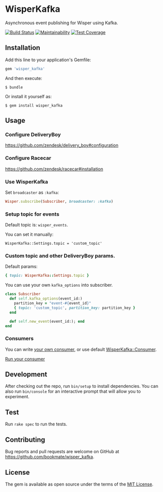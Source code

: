 # WisperKafka

Asynchronous event publishing for Wisper using Kafka.

[![Build Status](https://travis-ci.org/bookmate/wisper_kafka.svg?branch=master)](https://travis-ci.org/bookmate/wisper_kafka)
[![Maintainability](https://api.codeclimate.com/v1/badges/6d7aa78830602cc3f891/maintainability)](https://codeclimate.com/github/bookmate/wisper_kafka/maintainability)
[![Test Coverage](https://api.codeclimate.com/v1/badges/6d7aa78830602cc3f891/test_coverage)](https://codeclimate.com/github/bookmate/wisper_kafka/test_coverage)

## Installation

Add this line to your application's Gemfile:

```ruby
gem 'wisper_kafka'
```

And then execute:

    $ bundle

Or install it yourself as:

    $ gem install wisper_kafka

## Usage

### Configure DeliveryBoy
https://github.com/zendesk/delivery_boy#configuration

### Configure Racecar
https://github.com/zendesk/racecar#installation

### Use WisperKafka

Set `broadcaster` as `:kafka`:

```ruby
Wisper.subscribe(Subscriber, broadcaster: :kafka)
```

### Setup topic for events
Default topic is: `wisper_events`.

You can set it manually:
```
WisperKafka::Settings.topic = 'custom_topic'
```

### Custom topic and other DeliveryBoy params.
Default params: 
```ruby
{ topic: WisperKafka::Settings.topic }
```

You can use your own `kafka_options` into subscriber.
```ruby
class Subscriber
  def self.kafka_options(event_id:)
    partition_key = "event-#{event_id}"
    { topic: 'custom_topic', partition_key: partition_key }
  end

  def self.new_event(event_id:); end
end
```

### Consumers
You can write [your own consumer](https://github.com/zendesk/racecar#running-consumers), or use default [WisperKafka::Consumer](https://github.com/bookmate/wisper_kafka/blob/master/lib/wisper_kafka/consumer.rb).

[Run your consumer](https://github.com/zendesk/racecar#running-consumers)

## Development

After checking out the repo, run `bin/setup` to install dependencies.
You can also run `bin/console` for an interactive prompt that will allow you to experiment.

## Test
Run `rake spec` to run the tests. 

## Contributing

Bug reports and pull requests are welcome on GitHub at https://github.com/bookmate/wisper_kafka.

## License

The gem is available as open source under the terms of the [MIT License](https://opensource.org/licenses/MIT).
